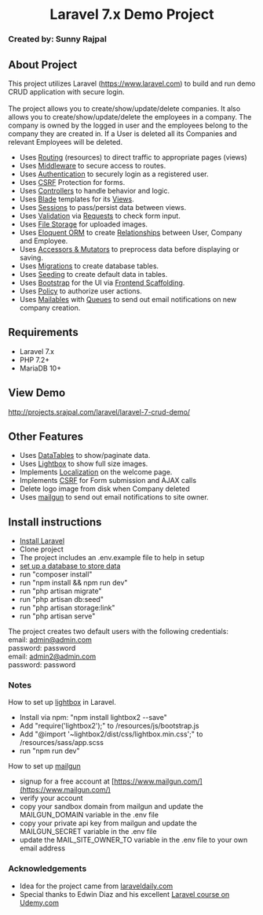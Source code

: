 <h1 align="center">Laravel 7.x Demo Project</h1>
<h3>Created by: Sunny Rajpal</h3>

## About Project

This project utilizes Laravel (https://www.laravel.com) to build and run demo CRUD application with secure login.<br><br>
The project allows you to create/show/update/delete companies. It also allows you to create/show/update/delete the employees in a company. 
The company is owned by the logged in user and the employees belong to the company they are created in. If a User is deleted all its Companies and relevant Employees will be deleted.


- Uses [Routing](https://laravel.com/docs/7.x/routing) (resources) to direct traffic to appropriate pages (views)
- Uses [Middleware](https://laravel.com/docs/7.x/middleware) to secure access to routes.
- Uses [Authentication](https://laravel.com/docs/7.x/authentication) to securely login as a registered user.
- Uses [CSRF](https://laravel.com/docs/7.x/csrf) Protection for forms.
- Uses [Controllers](https://laravel.com/docs/7.x/controllers) to handle behavior and logic.
- Uses [Blade](https://laravel.com/docs/7.x/blade) templates for its [Views](https://laravel.com/docs/7.x/views).
- Uses [Sessions](https://laravel.com/docs/7.x/session) to pass/persist data between views.
- Uses [Validation](https://laravel.com/docs/7.x/validation) via [Requests](https://laravel.com/docs/7.x/requests) to check form input.
- Uses [File Storage](https://laravel.com/docs/7.x/filesystem) for uploaded images.
- Uses [Eloquent ORM](https://laravel.com/docs/7.x/eloquent) to create [Relationships](https://laravel.com/docs/7.x/eloquent-relationships) between User, Company and Employee.
- Uses [Accessors & Mutators](https://laravel.com/docs/7.x/eloquent-mutators) to preprocess data before displaying or saving.
- Uses [Migrations](https://laravel.com/docs/7.x/migrations) to create database tables.
- Uses [Seeding](https://laravel.com/docs/7.x/seeding) to create default data in tables.
- Uses [Bootstrap](https://getbootstrap.com/) for the UI via [Frontend Scaffolding](https://laravel.com/docs/7.x/frontend).
- Uses [Policy](https://laravel.com/docs/7.x/authorization#creating-policies) to authorize user actions.
- Uses [Mailables](https://laravel.com/docs/7.x/mail) with [Queues](https://laravel.com/docs/7.x/queues) to send out email notifications on new company creation.

## Requirements

- Laravel 7.x
- PHP 7.2+
- MariaDB 10+

## View Demo

http://projects.srajpal.com/laravel/laravel-7-crud-demo/

## Other Features

- Uses [DataTables](https://www.datatables.net/) to show/paginate data.
- Uses [Lightbox](https://www.lokeshdhakar.com/projects/lightbox2/) to show full size images.
- Implements [Localization](https://laravel.com/docs/7.x/localization) on the welcome page.
- Implements [CSRF](https://laravel.com/docs/7.x/csrf#csrf-introduction) for Form submission and AJAX calls
- Delete logo image from disk when Company deleted
- Uses [mailgun](https://mailgun.com/) to send out email notifications to site owner.
 
## Install instructions

- [Install Laravel](https://laravel.com/docs/7.x/installation)
- Clone project
- The project includes an .env.example file to help in setup
- [set up a database to store data](https://laravel.com/docs/7.x/database)
- run "composer install"
- run "npm install && npm run dev"
- run "php artisan migrate"
- run "php artisan db:seed"
- run "php artisan storage:link"
- run "php artisan serve"

The project creates two default users with the following credentials:<br>
email: admin@admin.com<br>
password: password<br>
email: admin2@admin.com<br>
password: password<br>

### Notes

How to set up [lightbox](https://www.lokeshdhakar.com/projects/lightbox2/) in Laravel.<br>

- Install via npm: "npm install lightbox2 --save"
- Add "require('lightbox2');" to /resources/js/bootstrap.js
- Add "@import '~lightbox2/dist/css/lightbox.min.css';" to /resources/sass/app.scss
- run "npm run dev"

How to set up [mailgun](https://www.mailgun.com/)

- signup for a free account at [https://www.mailgun.com/](https://www.mailgun.com/)
- verify your account
- copy your sandbox domain from mailgun and update the MAILGUN_DOMAIN variable in the .env file
- copy your private api key from mailgun and update the MAILGUN_SECRET variable in the .env file
- update the MAIL_SITE_OWNER_TO variable in the .env file to your own email address

### Acknowledgements

- Idea for the project came from [laraveldaily.com](https://laraveldaily.com/test-junior-laravel-developer-sample-project/)
- Special thanks to Edwin Diaz and his excellent [Laravel course on Udemy.com](https://www.udemy.com/course/php-with-laravel-for-beginners-become-a-master-in-laravel/)

